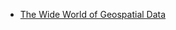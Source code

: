 
- [The Wide World of Geospatial Data](https://towardsdatascience.com/november-edition-the-wide-world-of-geospatial-data-62f13384237e)
